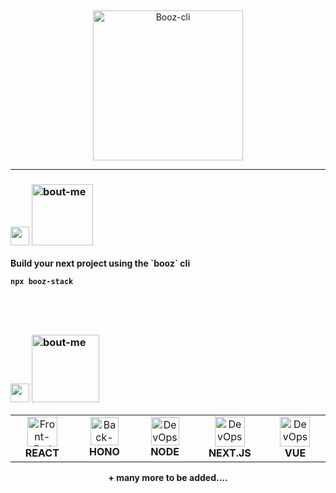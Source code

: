 
&nbsp;

<div align="center">
  <img src="https://i.ibb.co/fdmnmfzY/Group-12.png" alt="Booz-cli" width="240px" align="center">
</div>
<div align="center"></div>


---
### <img src="https://i.ibb.co/Qv42YxQG/bar-graph.png" width="30px">  <img src="https://i.ibb.co/FkMtHG8F/start.png" alt="bout-me" width="98"></img>
<p align="left">
<strong>
Build your next project using the `booz` cli 
<strong>

```
npx booz-stack
```
</p>

&nbsp;
---

### <div><img src="https://media2.giphy.com/media/QssGEmpkyEOhBCb7e1/giphy.gif?cid=ecf05e47a0n3gi1bfqntqmob8g9aid1oyj2wr3ds3mg700zu&rid=giphy.gif" width="30px">  <img src="https://i.ibb.co/PGQ3zwdd/Stacks.png" alt="bout-me" width="108"></img>


<table align="center">
  <tr>
    <td align="center" width="180">
      <img src="https://media.giphy.com/media/eNAsjO55tPbgaor7ma/giphy.gif" width="48" height="48" alt="Front-End" />
      <br><strong>REACT</strong>
    </td>
    <td align="center" width="180">
      <img src="https://mvolkmann.github.io/blog/assets/hono-logo.png?v=1.1.1" width="" height="45" alt="Back-End" />
      <br><strong>HONO</strong>
    </td>
    <td align="center" width="180">
      <img src="https://cdn-icons-png.flaticon.com/512/5968/5968322.png" width="45" height="45" alt="DevOps" />
      <br><strong>NODE</strong>
    </td>
        <td align="center" width="180">
      <img src="https://www.svgrepo.com/show/354113/nextjs-icon.svg" width="48" height="48" alt="DevOps" />
      <br><strong>NEXT.JS</strong>
    </td>
        <td align="center" width="180">
      <img src="https://upload.wikimedia.org/wikipedia/commons/thumb/9/95/Vue.js_Logo_2.svg/2367px-Vue.js_Logo_2.svg.png" width="" height="48" alt="DevOps" />
      <br><strong>VUE</strong>
    </td>
  </tr>

</table>
<div align="center">+ many more to be added....</div>